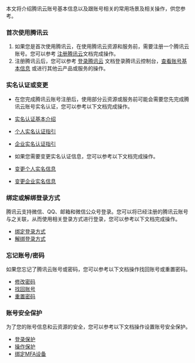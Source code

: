 本文将介绍腾讯云账号基本信息以及跟账号相关的常用场景及相关操作，供您参考。

### 首次使用腾讯云
1. 如果您是首次使用腾讯云，在使用腾讯云资源和服务前，需要注册一个腾讯云账号。您可以参考 [注册腾讯云](https://cloud.tencent.com/document/product/378/17985)文档完成操作。
2. 注册腾讯云后，您可以参考 [登录腾讯云]() 文档登录腾讯云控制台，[查看账号基本信息]() 或进行其他云产品或服务的操作。


### 实名认证或变更
- 在您完成腾讯云账号注册后，使用部分云资源或服务前可能会需要您先完成腾讯云账号实名认证，您可以参考以下文档完成操作。
 - [实名认证基本介绍](https://cloud.tencent.com/document/product/378/10495)
 - [个人实名认证指引](https://cloud.tencent.com/document/product/378/10495)
 - [企业实名认证指引](https://cloud.tencent.com/document/product/378/10496)


- 如果您需要变更实名认证信息，您可以参考以下文档完成操作。
 - [变更个人实名信息](https://cloud.tencent.com/document/product/378/34075)
 - [变更企业实名信息](https://cloud.tencent.com/document/product/378/34075)

### 绑定或解绑登录方式
腾讯云支持微信、QQ、邮箱和微信公众号登录。您可以将已经注册的腾讯云账号与之关联，从而使用相关登录方式进行登录，您可以参考以下文档完成操作。
 - [绑定登录方式](https://cloud.tencent.com/document/product/378/34075)
 - [解绑登录方式](https://cloud.tencent.com/document/product/378/34075)


### 忘记账号/密码
如果您忘记了腾讯云账号或密码，您可以参考以下文档操作找回账号或重置密码。

 - [修改密码](https://cloud.tencent.com/document/product/378/34075)
 - [找回账号](https://cloud.tencent.com/document/product/378/34075)
 - [重置密码](https://cloud.tencent.com/document/product/378/34075)

### 账号安全保护
为了您的账号信息和云资源的安全，您可以参考以下文档操作设置账号安全保护。
- [登录保护]()
- [操作保护]()
- [绑定MFA设备]()
